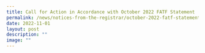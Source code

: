 ```yaml
---
title: Call for Action in Accordance with October 2022 FATF Statement
permalink: /news/notices-from-the-registrar/october-2022-fatf-statement/
date: 2022-11-01
layout: post
description: ""
image: ""
---
```

